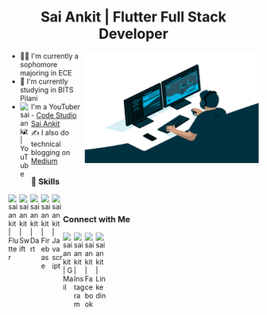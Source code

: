 <h1 align="center">Sai Ankit | Flutter Full Stack Developer</h1>
<p align="left">
<img align="right" alt="GIF" src="code.gif" width="350" height="224" />

- 🙋‍♂️ I'm currently a sophomore majoring in ECE
- 🏫 I'm currently studying in BITS Pilani
- <img align="left" alt="saiankit | YouTube" width=22px src="https://www.vectorlogo.zone/logos/youtube/youtube-icon.svg">I'm a YouTuber - [Code Studio Sai Ankit](https://www.youtube.com/c/CodeStudioSaiAnkit?sub_confirmation=1)
- ✍ I also do technical blogging on [Medium](https://medium.com/@saiankit30)

### 🚀 Skills
<img align="left" alt="saiankit | Flutter" width=22px src="https://www.vectorlogo.zone/logos/flutterio/flutterio-icon.svg">
<img align="left" alt="saiankit | Swift" width=22px src="https://www.vectorlogo.zone/logos/swift/swift-icon.svg">
<img align="left" alt="saiankit | Dart" width=22px src="https://www.vectorlogo.zone/logos/dartlang/dartlang-icon.svg">
<img align="left" alt="saiankit | Firebase" width=22px src="https://www.vectorlogo.zone/logos/firebase/firebase-icon.svg">
<img align="left" alt="saiankit | Javascript" width=22px src="https://www.vectorlogo.zone/logos/javascript/javascript-icon.svg">
</p>
<br>

### Connect with Me

[<img align="left" alt="saiankit | G Mail" width=22px src="https://www.vectorlogo.zone/logos/gmail/gmail-icon.svg">](mailto:sainkit30@gmail.com)
[<img align="left" alt="saiankit | Instagram" width=22px src="https://www.vectorlogo.zone/logos/instagram/instagram-icon.svg">](https://www.instagram.com/saiankit30/)
[<img align="left" alt="saiankit | Facebook" width=22px src="https://www.vectorlogo.zone/logos/facebook/facebook-icon.svg">](https://www.facebook.com/BattulaVenkataSaiAnkit/)
[<img align="left" alt="saiankit | Linkedin" width=22px src="https://www.vectorlogo.zone/logos/linkedin/linkedin-icon.svg">](https://www.linkedin.com/in/sai-ankit/)
